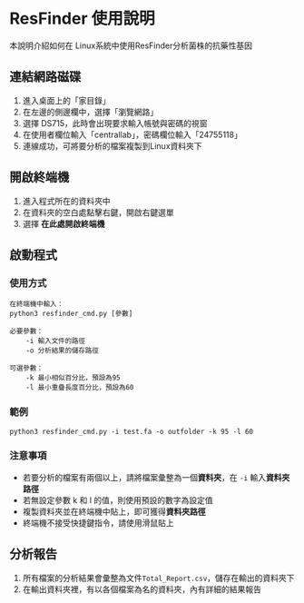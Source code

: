 # ResFinder 使用說明

本說明介紹如何在 Linux系統中使用ResFinder分析菌株的抗藥性基因

## 連結網路磁碟

 1. 進入桌面上的「家目錄」
 2. 在左邊的側邊欄中，選擇「瀏覽網路」
 3. 選擇 DS715，此時會出現要求輸入帳號與密碼的視窗
 4. 在使用者欄位輸入「centrallab」，密碼欄位輸入「24755118」
 5. 連線成功，可將要分析的檔案複製到Linux資料夾下

## 開啟終端機

 1. 進入程式所在的資料夾中
 2. 在資料夾的空白處點擊右鍵，開啟右鍵選單
 3. 選擇 **在此處開啟終端機**

## 啟動程式
### 使用方式
```
在終端機中輸入：
python3 resfinder_cmd.py [參數]

必要參數：
	-i 輸入文件的路徑
	-o 分析結果的儲存路徑
	
可選參數：
	-k 最小相似百分比，預設為95
	-l 最小重疊長度百分比，預設為60
```

### 範例
```
python3 resfinder_cmd.py -i test.fa -o outfolder -k 95 -l 60
```
### 注意事項

 - 若要分析的檔案有兩個以上，請將檔案彙整為一個**資料夾**，在 ``-i`` 輸入**資料夾路徑**
 - 若無設定參數 k 和 l 的值，則使用預設的數字為設定值
 - 複製資料夾並在終端機中貼上，即可獲得**資料夾路徑**
 - 終端機不接受快捷鍵指令，請使用滑鼠貼上

## 分析報告

 1. 所有檔案的分析結果會彙整為文件``Total_Report.csv``，儲存在輸出的資料夾下
 2. 在輸出資料夾裡，有以各個檔案為名的資料夾，內有詳細的結果報告




<!--stackedit_data:
eyJoaXN0b3J5IjpbLTMzMzUyOTA1OCwtMTAyMjM0OTY1NSwyND
YxOTI5NTAsLTQ4NTM1NDIxLDIwMTcyNzE2NDgsLTE0NDc5MzAx
NzEsLTE1MDE3MjIyNTMsLTIxMDEyMDk5NzksLTExNjIyMDg3OT
EsNDQ0MzcyMDU0LC0zMjgxMTMxOCw3NzAzMzY3ODYsMTQ5NDY3
MDU4MCwtNjE4MzE3NDYyLDU2MDQ1MzY1OSwtMTM3MjAxODUzNy
wtMTIzNzk2NzEyOSwtODU3NTAxNjczLC0xNDM0NTMzODY5LC0x
NDQ1MTE4MzQ2LDExODgxODQ4MiwxMTgzNzAyNTE4LDEyOTg2NT
c1MjVdfQ==
-->